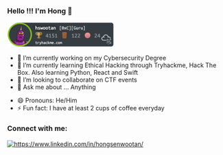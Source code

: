 ### Hello !!! I'm Hong 👋

<img src="/images/tryhackme.png" width="249" height="58" alt="TryHackMe">

- 🔭 I’m currently working on my Cybersecurity Degree
- 🌱 I’m currently learning Ethical Hacking through Tryhackme, Hack The Box. Also learning Python, React and Swift
- 👯 I’m looking to collaborate on CTF events
- 💬 Ask me about ... Anything
<!-- - 📫 How to reach me: ... -->
- 😄 Pronouns: He/Him
- ⚡ Fun fact: I have at least 2 cups of coffee everyday

<h3 align="left">Connect with me:</h3>
<p align="left">
<a href="https://linkedin.com/in/https://www.linkedin.com/in/hongsenwootan/" target="blank"><img align="center" src="https://raw.githubusercontent.com/rahuldkjain/github-profile-readme-generator/master/src/images/icons/Social/linked-in-alt.svg" alt="https://www.linkedin.com/in/hongsenwootan/" height="30" width="40" /></a>
</p>


